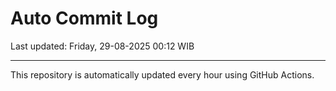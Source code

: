 # Auto Commit Log

Last updated: Friday, 29-08-2025 00:12 WIB

---

This repository is automatically updated every hour using GitHub Actions.
